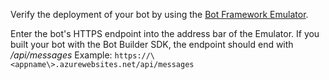 Verify the deployment of your bot by using the [Bot Framework Emulator](~/debug-bots-emulator.md). 

Enter the bot's HTTPS endpoint into the address bar of the Emulator. 
If you built your bot with the Bot Builder SDK, the endpoint should end with */api/messages*
Example: `https://\<appname\>.azurewebsites.net/api/messages`

